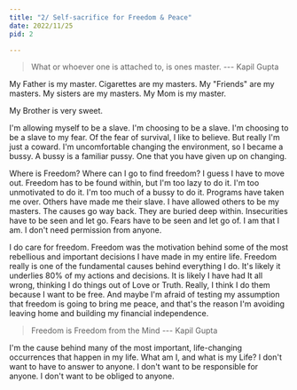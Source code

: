 ```yaml
---
title: "2/ Self-sacrifice for Freedom & Peace"
date: 2022/11/25
pid: 2

---
```


> What or whoever one is attached to, is ones master. --- Kapil Gupta

My Father is my master. 
Cigarettes are my masters. 
My "Friends" are my masters. 
My sisters are my masters.
My Mom is my master.

My Brother is very sweet. 

I'm allowing myself to be a slave. I'm choosing to be a slave. I'm choosing to be a slave to my fear. Of the fear of survival, I like to believe. But really I'm just a coward. I'm uncomfortable changing the environment, so I became a bussy. A bussy is a familiar pussy. One that you have given up on changing. 

Where is Freedom? 
Where can I go to find freedom? 
I guess I have to move out. 
Freedom has to be found within, but I'm too lazy to do it. I'm too unmotivated to do it. I'm too much of a bussy to do it. Programs have taken me over. Others have made me their slave. I have allowed others to be my masters. The causes go way back. They are buried deep within. Insecurities have to be seen and let go. Fears have to be seen and let go of. I am that I am. I don't need permission from anyone. 

I do care for freedom. Freedom was the motivation behind some of the most rebellious and important decisions I have made in my entire life. Freedom really is one of the fundamental causes behind everything I do. It's likely it underlies 80% of my actions and decisions. It is likely I have had It all wrong, thinking I do things out of Love or Truth. Really, I think I do them because I want to be free. And maybe I'm afraid of testing my assumption that freedom is going to bring me peace, and that's the reason I'm avoiding leaving home and building my financial independence. 

> Freedom is Freedom from the Mind --- Kapil Gupta

I'm the cause behind many of the most important, life-changing occurrences that happen in my life. What am I, and what is my Life? I don't want to have to answer to anyone. I don't want to be responsible for anyone. I don't want to be obliged to anyone. 
